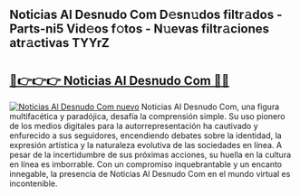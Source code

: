 ## Noticias Al Desnudo Com D𝚎sn𝚞dos filtr𝚊dos - Parts-ni5 Vid𝚎os f𝚘tos - N𝚞evas filtr𝚊ciones atr𝚊ctivas TYYrZ

# <h2><a href="http://mb2txc.tromn.icu/?c=Noticias+Al+Desnudo+Com">🔗👉👉👉 Noticias Al Desnudo Com 🔗🔗</a></h2>

[![Noticias Al Desnudo Com nuevo](https://i.imgur.com/pEAQMta.gif)](http://mb2txc.tromn.icu/?c=Noticias+Al+Desnudo+Com)
Noticias Al Desnudo Com, una figura multifacética y paradójica, desafía la comprensión simple. Su uso pionero de los medios digitales para la autorrepresentación ha cautivado y enfurecido a sus seguidores, encendiendo debates sobre la identidad, la expresión artística y la naturaleza evolutiva de las sociedades en línea. A pesar de la incertidumbre de sus próximas acciones, su huella en la cultura en línea es imborrable. Con un compromiso inquebrantable y un encanto innegable, la presencia de Noticias Al Desnudo Com en el mundo virtual es incontenible.
